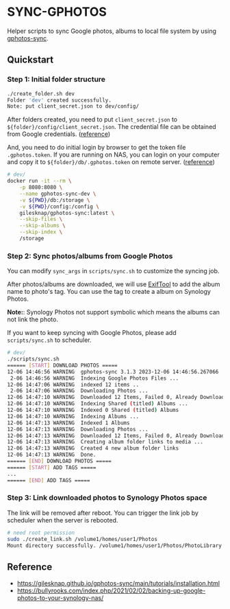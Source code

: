 # SYNC-GPHOTOS

Helper scripts to sync Google photos, albums to local file system by using [gphotos-sync](https://github.com/gilesknap/gphotos-sync).

## Quickstart

### Step 1: Initial folder structure

```sh
./create_folder.sh dev
Folder 'dev' created successfully.
Note: put client_secret.json to dev/config/
```

After folders created, you need to put `client_secret.json` to `${folder}/config/client_secret.json`. The credential file can be obtained from Google credentials. ([reference](https://gilesknap.github.io/gphotos-sync/main/tutorials/oauth2.html))

And, you need to do initial login by browser to get the token file `.gphotos.token`. If you are running on NAS, you can login on your computer and copy it to `${folder}/db/.gphotos.token` on remote server. ([reference](https://gilesknap.github.io/gphotos-sync/main/tutorials/installation.html#headless-gphotos-sync-servers))

```sh
# dev/
docker run -it --rm \
    -p 8080:8080 \
    --name gphotos-sync-dev \
    -v ${PWD}/db:/storage \
    -v ${PWD}/config:/config \
    gilesknap/gphotos-sync:latest \
    --skip-files \
    --skip-albums \
    --skip-index \
    /storage
```

### Step 2: Sync photos/albums from Google Photos

You can modify `sync_args` in `scripts/sync.sh` to customize the syncing job.

After photos/albums are downloaded, we will use [ExifTool](https://exiftool.org/) to add the album name to photo's tag. You can use the tag to create a album on Synology Photos.

**Note:**: Synology Photos not support symbolic which means the albums can not link the photo.

If you want to keep syncing with Google Photos, please add `scripts/sync.sh` to scheduler.

```sh
# dev/
./scripts/sync.sh
====== [START] DOWNLOAD PHOTOS =====
12-06 14:46:56 WARNING  gphotos-sync 3.1.3 2023-12-06 14:46:56.267066
 2-06 14:46:56 WARNING  Indexing Google Photos Files ...
12-06 14:47:06 WARNING  indexed 12 items ..
 2-06 14:47:06 WARNING  Downloading Photos ...
12-06 14:47:10 WARNING  Downloaded 12 Items, Failed 0, Already Downloaded 0
12-06 14:47:10 WARNING  Indexing Shared (titled) Albums ...
12-06 14:47:10 WARNING  Indexed 0 Shared (titled) Albums
12-06 14:47:10 WARNING  Indexing Albums ...
12-06 14:47:13 WARNING  Indexed 1 Albums
12-06 14:47:13 WARNING  Downloading Photos ...
12-06 14:47:13 WARNING  Downloaded 12 Items, Failed 0, Already Downloaded 12
12-06 14:47:13 WARNING  Creating album folder links to media ...
12-06 14:47:13 WARNING  Created 4 new album folder links
12-06 14:47:13 WARNING  Done.
====== [END] DOWNLOAD PHOTOS =====
====== [START] ADD TAGS =====
...
====== [END] ADD TAGS =====
```

### Step 3: Link downloaded photos to Synology Photos space

The link will be removed after reboot. You can trigger the link job by scheduler when the server is rebooted.

```sh
# need root permission
sudo ./create_link.sh /volume1/homes/user1/Photos
Mount directory successfully. /volume1/homes/user1/Photos/PhotoLibrary -> /volume1/homes/user1/sync-gphotos/myphoto/gphotos/PhotoLibrary
```

## Reference

- https://gilesknap.github.io/gphotos-sync/main/tutorials/installation.html
- https://bullyrooks.com/index.php/2021/02/02/backing-up-google-photos-to-your-synology-nas/